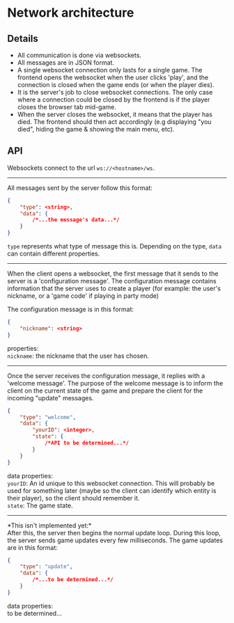 # Network architecture

## Details
- All communication is done via websockets.
- All messages are in JSON format.
- A single websocket connection only lasts for a single game. The frontend opens the websocket when the user clicks 'play', and  the connection is closed when the game ends (or when the player dies).
- It is the server's job to close websocket connections. The only case where a connection could be closed by the frontend is if the player closes the browser tab mid-game.
- When the server closes the websocket, it means that the player has died. The frontend should then act accordingly (e.g displaying "you died", hiding the game & showing the main menu, etc).

## API
Websockets connect to the url `ws://<hostname>/ws`.

---

All messages sent by the server follow this format:
```JSON
{
	"type": <string>,
	"data": {
		/*...the message's data...*/
	}
}
```
`type` represents what type of message this is. Depending on the type, `data` can contain different properties.

---

When the client opens a websocket, the first message that it sends to the server is a 'configuration message'. The configuration message contains information that the server uses to create a player (for example: the user's nickname, or a 'game code' if playing in party mode)

The configuration message is in this format:
```JSON
{
	"nickname": <string>
}
```
properties:<br>
`nickname`: the nickname that the user has chosen.

---

Once the server receives the configuration message, it replies with a 'welcome message'. The purpose of the welcome message is to inform the client on the current state of the game and prepare the client for the incoming "update" messages.
```JSON
{
	"type": "welcome",
	"data": {
		"yourID": <integer>,
		"state": {
			/*API to be determined...*/
		}
	}
}
```
data properties:<br>
`yourID`:  An id unique to this websocket connection. This will probably be used for something later (maybe so the client can identify which entity is their player), so the client should remember it.<br>
`state`: The game state.

---

\*This isn't implemented yet:\*<br>
After this, the server then begins the normal update loop. During this loop, the server sends game updates every few milliseconds. The game updates are in this format:
```JSON
{
	"type": "update",
	"data": {
		/*...to be determined...*/
	}
}
```
data properties:<br>
to be determined...
